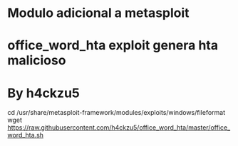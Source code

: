 # Modulo adicional a metasploit
# office_word_hta exploit genera hta malicioso
# By h4ckzu5

cd /usr/share/metasploit-framework/modules/exploits/windows/fileformat
wget https://raw.githubusercontent.com/h4ckzu5/office_word_hta/master/office_word_hta.sh
